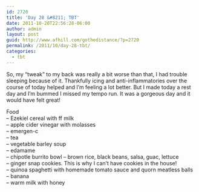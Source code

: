 ```yaml
---
id: 2720
title: 'Day 28 &#8211; TBT'
date: 2011-10-28T22:56:28-06:00
author: admin
layout: post
guid: http://www.afhill.com/gothedistance/?p=2720
permalink: /2011/10/day-28-tbt/
categories:
  - tbt
---
```

So, my &#8220;tweak&#8221; to my back was really a bit worse than that, I had trouble sleeping because of it. Thankfully icing and anti-inflammatories over the course of today helped and I&#8217;m feeling a lot better. But I made today a rest day and I&#8217;m bummed I missed my tempo run. It was a gorgeous day and it would have felt great!

Food  
&#8211; Ezekiel cereal with ff milk  
&#8211; apple cider vinegar with molasses  
&#8211; emergen-c  
&#8211; tea  
&#8211; vegetable barley soup  
&#8211; edamame  
&#8211; chipotle burrito bowl &#8211; brown rice, black beans, salsa, guac, lettuce  
&#8211; ginger snap cookies. This is why I can&#8217;t have cookies in the house!  
&#8211; quinoa spaghetti with homemade tomato sauce and quorn meatless balls  
&#8211; banana  
&#8211; warm milk with honey